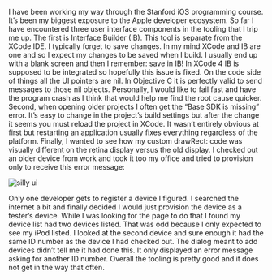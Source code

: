 I have been working my way through the Stanford iOS programming course. It’s been my biggest exposure to the Apple developer ecosystem. So far I have encountered three user interface components in the tooling that I trip me up. The first is Interface Builder (IB). This tool is separate from the XCode IDE. I typically forget to save changes. In my mind XCode and IB are one and so I expect my changes to be saved when I build. I usually end up with a blank screen and then I remember: save in IB! In XCode 4 IB is supposed to be integrated so hopefully this issue is fixed. On the code side of things all the UI pointers are nil. In Objective C it is perfectly valid to send messages to those nil objects. Personally, I would like to fail fast and have the program crash as I think that would help me find the root cause quicker. Second, when opening older projects I often get the “Base SDK is missing” error. It’s easy to change in the project’s build settings but after the change it seems you must reload the project in XCode. It wasn’t entirely obvious at first but restarting an application usually fixes everything regardless of the platform. Finally, I wanted to see how my custom drawRect: code was visually different on the retina display versus the old display. I checked out an older device from work and took it too my office and tried to provision only to receive this error message:

![silly ui]({{image_path}}silly-apple-ui.png)

Only one developer gets to register a device I figured. I searched the internet a bit and finally decided I would just provision the device as a tester’s device. While I was looking for the page to do that I found my device list had two devices listed. That was odd because I only expected to see my iPod listed. I looked at the second device and sure enough it had the same ID number as the device I had checked out. The dialog meant to add devices didn’t tell me it had done this. It only displayed an error message asking for another ID number. Overall the tooling is pretty good and it does not get in the way that often.
